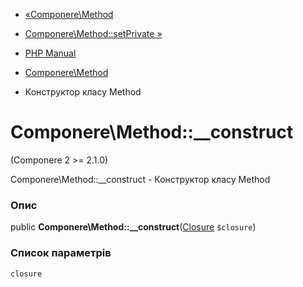 - [«Componere\Method](class.componere-method.md)
- [Componere\Method::setPrivate »](componere-method.setprivate.md)

- [PHP Manual](index.md)
- [Componere\Method](class.componere-method.md)
- Конструктор класу Method

# Componere\Method::\_\_construct

(Componere 2 \>= 2.1.0)

Componere\Method::\_\_construct - Конструктор класу Method

### Опис

public **Componere\Method::\_\_construct**([Closure](class.closure.md)
`$closure`)

### Список параметрів

`closure`
